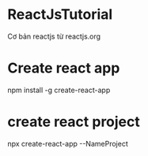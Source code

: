 # ReactJsTutorial
Cơ bản reactjs từ reactjs.org

# Create react app
npm install -g create-react-app

# create react project
npx create-react-app --NameProject
